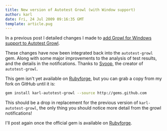 ```yaml
---
title: New version of Autotest Growl (with Window support)
author: karl
date: Fri, 24 Jul 2009 09:16:35 GMT
template: article.pug
---
```


In a previous post I detailed changes I made to [add Growl for Windows support to Autotest Growl](/articles/autotest-growl-for-windows/).

These changes have now been integrated back into the `autotest-growl` gem. Along with some major improvements to the analysis of test results, and the details in the notifications. Thanks to [Svoop](http://github.com/svoop), the creator of `autotest-growl`.

This gem isn't yet available on [Rubyforge](http://rubyforge.org/), but you can grab a copy from my fork on GitHub until it is:

```bash
gem install karl-autotest-growl --source http://gems.github.com
```

This should be a drop in replacement for the previous version of `karl-autotest-growl`, the only thing you should notice more detail from the growl notifications!

I'll post again once the official gem is available on [Rubyforge](http://rubyforge.org/).
